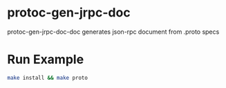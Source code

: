 # protoc-gen-jrpc-doc
protoc-gen-jrpc-doc-doc generates json-rpc document from .proto specs

# Run Example
```bash
make install && make proto
```